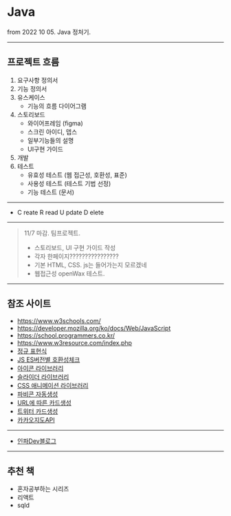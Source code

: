 # Java
from 2022 10 05. Java 정처기.

------------

## 프로젝트 흐름

1. 요구사항 정의서
2. 기능 정의서
3. 유스케이스
    * 기능의 흐름 다이어그램
4. 스토리보드
    * 와이어프레임 (figma)
    * 스크린 아이디, 뎁스
    * 일부기능들의 설명
    * UI구현 가이드
5. 개발
6. 테스트
    * 유효성 테스트 (웹 접근성, 호환성, 표준)
    * 사용성 테스트 (테스트 기법 선정)
    * 기능 테스트 (문서)
------------
* C reate R read U pdate D elete
------------

>11/7 마감. 팀프로젝트.
>   * 스토리보드, UI 구현 가이드 작성
>   * 각자 한페이지????????????????
>   * 기본 HTML, CSS. js는 들어가는지 모르겠네
>   * 웹접근성 openWax 테스트.

-------------

## 참조 사이트

- https://www.w3schools.com/
- https://developer.mozilla.org/ko/docs/Web/JavaScript
- https://school.programmers.co.kr/
- https://www.w3resource.com/index.php
- [정규 표현식](https://regexr.com/)
- [JS ES버전별 호환성체크](https://kangax.github.io/compat-table/es5/)
- [아이콘 라이브러리](https://fontawesome.com/)
- [슬라이더 라이브러리](https://swiperjs.com/)
- [CSS 애니메이션 라이브러리](https://animate.style/)
- [파비콘 자동생성](https://www.favicon-generator.org)
- [URL에 따른 카드생성](http://ogp.me/)
- [트위터 카드생성](https://developer.twitter.com/en/docs/twitter-for-websites/cards/guides/getting-started)
- [카카오지도API](https://apis.map.kakao.com/)

-------------
- [인파Dev블로그](https://inpa.tistory.com/)
-------------

## 추천 책

- 혼자공부하는 시리즈
- 리액트
- sqld
